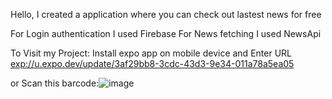 Hello,
I created a application where you can check out lastest news for free

For Login authentication I used Firebase
For News fetching I used NewsApi

To Visit my Project: 
Install expo app on mobile device and Enter URL
[exp://u.expo.dev/update/3af29bb8-3cdc-43d3-9e34-011a78a5ea05](url)

or Scan this barcode:![image](https://github.com/AyushSinghbharti/News-App/assets/100284852/b5bbe5c1-2add-4e12-aacf-186759ba67e2)
